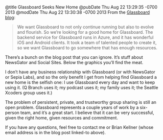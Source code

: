 @title Glassboard Seeks New Home
@pubDate Thu Aug 22 13:29:35 -0700 2013
@modDate Thu Aug 22 13:30:38 -0700 2013
From the <a href="http://glassboard.com/blog/2013/08/22/big-changes-coming-for-glassboard/">Glassboard blog</a>:

>We want Glassboard to not only continue running but also to evolve and flourish. So we’re looking for a good home for Glassboard. The backend service for Glassboard runs in Azure, and it has wonderful iOS and Android clients. It took a team of talented people to create it, so we want Glassboard to go somewhere that has enough resources.

There’s a bunch on the blog post that you can ignore. It’s stuff about NewsGator and Social Sites. Below the graphics you’ll find the meat.

I don’t have any business relationship with Glassboard (or with NewsGator or Sepia Labs), and so the only benefit I get from helping find Glassboard a new home is the selfish one: I use Glassboard every day and want to keep using it. (Q Branch uses it; my podcast uses it; my family uses it; the Seattle Xcoders group uses it.)

The problem of persistent, private, and trustworthy group sharing is still an open problem. Glassboard represents a couple years of work by a six-person team, and it’s a great start. I believe that it can be very successful, given the right home, given resources and commitment.

If you have any questions, feel free to contact me or Brian Kellner (whose email address is in the blog post linked-to above).
